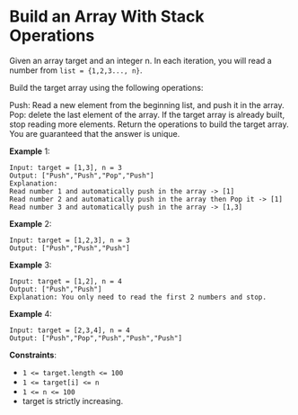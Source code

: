 # Build an Array With Stack Operations

Given an array target and an integer n. In each iteration, you will read a
number from `list = {1,2,3..., n}`.

Build the target array using the following operations:

Push: Read a new element from the beginning list, and push it in the array. Pop:
delete the last element of the array. If the target array is already built, stop
reading more elements. Return the operations to build the target array. You are
guaranteed that the answer is unique.

**Example** 1:

```
Input: target = [1,3], n = 3
Output: ["Push","Push","Pop","Push"]
Explanation:
Read number 1 and automatically push in the array -> [1]
Read number 2 and automatically push in the array then Pop it -> [1]
Read number 3 and automatically push in the array -> [1,3]
```

**Example** 2:

```
Input: target = [1,2,3], n = 3
Output: ["Push","Push","Push"]
```

**Example** 3:

```
Input: target = [1,2], n = 4
Output: ["Push","Push"]
Explanation: You only need to read the first 2 numbers and stop.
```

**Example** 4:

```
Input: target = [2,3,4], n = 4
Output: ["Push","Pop","Push","Push","Push"]
```

**Constraints**:

- `1 <= target.length <= 100`
- `1 <= target[i] <= n`
- `1 <= n <= 100`
- target is strictly increasing.
